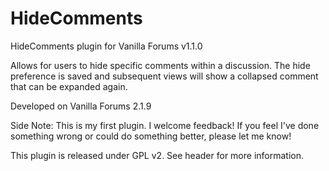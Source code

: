 # HideComments
HideComments plugin for Vanilla Forums
v1.1.0

Allows for users to hide specific comments within a discussion. The hide preference is saved and subsequent views will show a collapsed comment that can be expanded again.

Developed on Vanilla Forums 2.1.9

Side Note: This is my first plugin. I welcome feedback! If you feel I've done something wrong or could do something better, please let me know!

This plugin is released under GPL v2. See header for more information.
